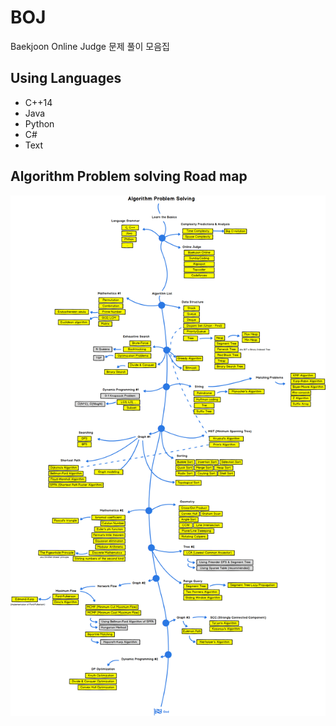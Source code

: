 # BOJ
Baekjoon Online Judge 문제 풀이 모음집

## Using Languages
- C++14
- Java
- Python
- C#
- Text

## Algorithm Problem solving Road map


![roadMap](./PSRoadmap.png)

